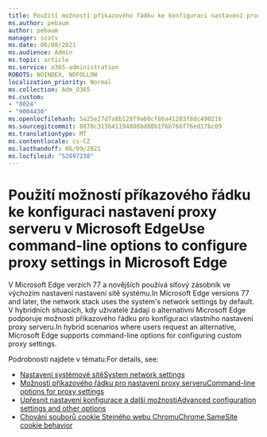 ```yaml
---
title: Použití možností příkazového řádku ke konfiguraci nastavení proxy serveru v Microsoft Edge
ms.author: pebaum
author: pebaum
manager: scotv
ms.date: 06/08/2021
ms.audience: Admin
ms.topic: article
ms.service: o365-administration
ROBOTS: NOINDEX, NOFOLLOW
localization_priority: Normal
ms.collection: Adm_O365
ms.custom:
- "8024"
- "9004430"
ms.openlocfilehash: 5a25e27d7a8b128f9a60cf86a41203f8dc490216
ms.sourcegitcommit: 8878c313b41194808bd88b1f6b766f76ed17bc09
ms.translationtype: MT
ms.contentlocale: cs-CZ
ms.lasthandoff: 06/09/2021
ms.locfileid: "52897238"
---
```

# <a name="use-command-line-options-to-configure-proxy-settings-in-microsoft-edge"></a><span data-ttu-id="bebf1-102">Použití možností příkazového řádku ke konfiguraci nastavení proxy serveru v Microsoft Edge</span><span class="sxs-lookup"><span data-stu-id="bebf1-102">Use command-line options to configure proxy settings in Microsoft Edge</span></span>

<span data-ttu-id="bebf1-103">V Microsoft Edge verzích 77 a novějších používá síťový zásobník ve výchozím nastavení nastavení sítě systému.</span><span class="sxs-lookup"><span data-stu-id="bebf1-103">In Microsoft Edge versions 77 and later, the network stack uses the system's network settings by default.</span></span> <span data-ttu-id="bebf1-104">V hybridních situacích, kdy uživatelé žádají o alternativní Microsoft Edge podporuje možnosti příkazového řádku pro konfiguraci vlastního nastavení proxy serveru.</span><span class="sxs-lookup"><span data-stu-id="bebf1-104">In hybrid scenarios where users request an alternative, Microsoft Edge supports command-line options for configuring custom proxy settings.</span></span> 

<span data-ttu-id="bebf1-105">Podrobnosti najdete v tématu:</span><span class="sxs-lookup"><span data-stu-id="bebf1-105">For details, see:</span></span>

- [<span data-ttu-id="bebf1-106">Nastavení systémové sítě</span><span class="sxs-lookup"><span data-stu-id="bebf1-106">System network settings</span></span>](/deployedge/edge-learnmore-cmdline-options-proxy-settings#system-network-settings)
- [<span data-ttu-id="bebf1-107">Možnosti příkazového řádku pro nastavení proxy serveru</span><span class="sxs-lookup"><span data-stu-id="bebf1-107">Command-line options for proxy settings</span></span>](/deployedge/edge-learnmore-cmdline-options-proxy-settings#system-network-settings)
- [<span data-ttu-id="bebf1-108">Upřesnit nastavení konfigurace a další možnosti</span><span class="sxs-lookup"><span data-stu-id="bebf1-108">Advanced configuration settings and other options</span></span>](https://go.microsoft.com/fwlink/?linkid=2134293)
- [<span data-ttu-id="bebf1-109">Chování souborů cookie Stejného webu Chromu</span><span class="sxs-lookup"><span data-stu-id="bebf1-109">Chrome SameSite cookie behavior</span></span>](/office365/troubleshoot/miscellaneous/chrome-behavior-affects-applications)
